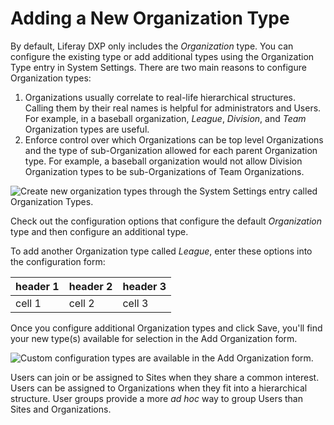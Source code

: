 # Adding a New Organization Type

<!-- I made this a separate article because it it felt like a lot of extra info to have in Creating and Managing Organizations and it seemed lengthy enough to break out into its own article. -->

By default, Liferay DXP only includes the *Organization* type. You can configure the existing type or add additional types using the Organization Type entry in System Settings. There are two main reasons to configure Organization types:

1. Organizations usually correlate to real-life hierarchical structures. Calling them by their real names is helpful for administrators and Users. For example, in a baseball organization, *League*, *Division*, and *Team* Organization types are useful.
1. Enforce control over which Organizations can be top level Organizations and the type of sub-Organization allowed for each parent Organization type. For example, a baseball organization would not allow Division Organization types to be sub-Organizations of Team Organizations.

![Create new organization types through the System Settings entry called Organization Types.](./managing-organizations/images/01.png)

Check out the configuration options that configure the default *Organization* type and then configure an additional type.

To add another Organization type called *League*, enter these options into the configuration form:

<!-- table to make it visually easier to follow -->

| header 1 | header 2 | header 3 |
| --- | --- | --- |
| cell 1 | cell 2 | cell 3 |

<!-- Name: *League*
: Adds League to the list of Organization types that appear in the Add
Organization menu.

Country Enabled: *True*
: Enables the Country selection list field on the form for adding and editing
League types.

Country Required: *False*
: Specifies that the *Country* field is not required when adding a League.

Rootable: *True*
: Enables Leagues as a top level Organization. Limit League to sub-Organization
status by excluding this property.

Children Types: *Division*
: Specifies Division as the only allowable sub-Organization type for the League
parent type. -->

Once you configure additional Organization types and click Save, you'll find your new type(s) available for selection in the Add Organization form.

![Custom configuration types are available in the Add Organization form.](./managing-organizations/images/02.png)

Users can join or be assigned to Sites when they share a common interest. Users can be assigned to Organizations when they fit into a hierarchical structure. User groups provide a more *ad hoc* way to group Users than Sites and Organizations.
